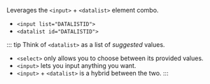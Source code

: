Leverages the `<input>` + `<datalist>` element combo.

- `<input list="DATALISTID">`
- `<datalist id="DATALISTID">`

::: tip
Think of `<datalist>` as a list of _suggested_ values.

- `<select>` only allows you to choose between its provided values.
- `<input>` lets you input anything you want.
- `<input>` + `<datalist>` is a hybrid between the two.
  :::
